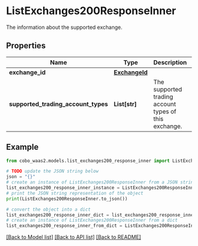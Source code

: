 # ListExchanges200ResponseInner

The information about the supported exchange.

## Properties

Name | Type | Description | Notes
------------ | ------------- | ------------- | -------------
**exchange_id** | [**ExchangeId**](ExchangeId.md) |  | 
**supported_trading_account_types** | **List[str]** | The supported trading account types of this exchange. | 

## Example

```python
from cobo_waas2.models.list_exchanges200_response_inner import ListExchanges200ResponseInner

# TODO update the JSON string below
json = "{}"
# create an instance of ListExchanges200ResponseInner from a JSON string
list_exchanges200_response_inner_instance = ListExchanges200ResponseInner.from_json(json)
# print the JSON string representation of the object
print(ListExchanges200ResponseInner.to_json())

# convert the object into a dict
list_exchanges200_response_inner_dict = list_exchanges200_response_inner_instance.to_dict()
# create an instance of ListExchanges200ResponseInner from a dict
list_exchanges200_response_inner_from_dict = ListExchanges200ResponseInner.from_dict(list_exchanges200_response_inner_dict)
```
[[Back to Model list]](../README.md#documentation-for-models) [[Back to API list]](../README.md#documentation-for-api-endpoints) [[Back to README]](../README.md)


